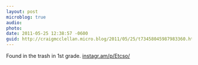 ```yaml
---
layout: post
microblog: true
audio: 
photo: 
date: 2011-05-25 12:38:57 -0600
guid: http://craigmcclellan.micro.blog/2011/05/25/t73458045987983360.html
---
```

Found in the trash in 1st grade.  [instagr.am/p/Etcso/](http://instagr.am/p/Etcso/)
